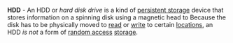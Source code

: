 **HDD** - An HDD or *hard disk drive* is a kind of [persistent storage](/docs/Resources/Definitions/Persistent%20Storage) device that stores information on a spinning disk using a magnetic head to  Because the disk has to be physically moved to [read](docs/Resources/Definitions/Read.md) or [write](docs/Resources/Definitions/Write.md) to certain [locations](docs/Resources/Definitions/Memory%20Address.md), an HDD *is not* a form of [random access](docs/Resources/Definitions/Random%20Access.md) [storage](docs/Resources/Definitions/Memory.md).

